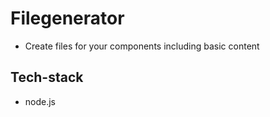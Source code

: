 # Filegenerator

- Create files for your components including basic content

## Tech-stack

- node.js

